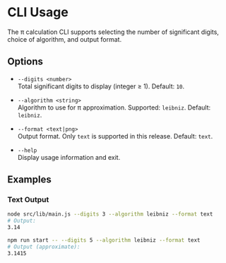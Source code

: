 # CLI Usage

The π calculation CLI supports selecting the number of significant digits, choice of algorithm, and output format.

## Options

- `--digits <number>`  
  Total significant digits to display (integer ≥ 1). Default: `10`.

- `--algorithm <string>`  
  Algorithm to use for π approximation. Supported: `leibniz`. Default: `leibniz`.

- `--format <text|png>`  
  Output format. Only `text` is supported in this release. Default: `text`.

- `--help`  
  Display usage information and exit.

## Examples

### Text Output

```bash
node src/lib/main.js --digits 3 --algorithm leibniz --format text
# Output:
3.14
```

```bash
npm run start -- --digits 5 --algorithm leibniz --format text
# Output (approximate):
3.1415
```
